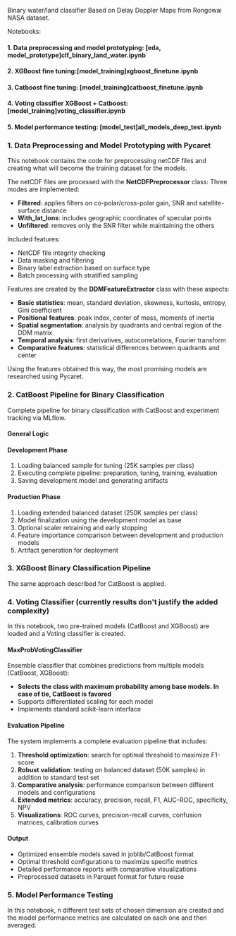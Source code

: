 Binary water/land classifier Based on Delay Doppler Maps from Rongowai NASA dataset.

Notebooks: 
#### 1. Data preprocessing and model prototyping: [eda, model_prototype]clf_binary_land_water.ipynb
#### 2. XGBoost fine tuning:[model_training]xgboost_finetune.ipynb
#### 3. Catboost fine tuning: [model_training]catboost_finetune.ipynb
#### 4. Voting classifier XGBoost + Catboost: [model_training]voting_classifier.ipynb
#### 5. Model performance testing: [model_test]all_models_deep_test.ipynb

### 1. Data Preprocessing and Model Prototyping with Pycaret
This notebook contains the code for preprocessing netCDF files and creating what will become the training dataset for the models.

The netCDF files are processed with the **NetCDFPreprocessor** class: 
Three modes are implemented:
- **Filtered**: applies filters on co-polar/cross-polar gain, SNR and satellite-surface distance
- **With_lat_lons**: includes geographic coordinates of specular points
- **Unfiltered**: removes only the SNR filter while maintaining the others

Included features:
- NetCDF file integrity checking
- Data masking and filtering
- Binary label extraction based on surface type
- Batch processing with stratified sampling

Features are created by the **DDMFeatureExtractor** class with these aspects:

- **Basic statistics**: mean, standard deviation, skewness, kurtosis, entropy, Gini coefficient
- **Positional features**: peak index, center of mass, moments of inertia
- **Spatial segmentation**: analysis by quadrants and central region of the DDM matrix
- **Temporal analysis**: first derivatives, autocorrelations, Fourier transform
- **Comparative features**: statistical differences between quadrants and center

Using the features obtained this way, the most promising models are researched using Pycaret.

### 2. CatBoost Pipeline for Binary Classification

Complete pipeline for binary classification with CatBoost and experiment tracking via MLflow.

#### General Logic

#### Development Phase
1. Loading balanced sample for tuning (25K samples per class)
2. Executing complete pipeline: preparation, tuning, training, evaluation
3. Saving development model and generating artifacts

#### Production Phase
1. Loading extended balanced dataset (250K samples per class)
2. Model finalization using the development model as base
3. Optional scaler retraining and early stopping
4. Feature importance comparison between development and production models
5. Artifact generation for deployment

### 3. XGBoost Binary Classification Pipeline
The same approach described for CatBoost is applied.

### 4. Voting Classifier (currently results don't justify the added complexity)
In this notebook, two pre-trained models (CatBoost and XGBoost) are loaded and a Voting classifier is created.

#### MaxProbVotingClassifier
Ensemble classifier that combines predictions from multiple models (CatBoost, XGBoost):
- **Selects the class with maximum probability among base models. In case of tie, CatBoost is favored**
- Supports differentiated scaling for each model
- Implements standard scikit-learn interface

#### Evaluation Pipeline

The system implements a complete evaluation pipeline that includes:

1. **Threshold optimization**: search for optimal threshold to maximize F1-score
2. **Robust validation**: testing on balanced dataset (50K samples) in addition to standard test set
3. **Comparative analysis**: performance comparison between different models and configurations
4. **Extended metrics**: accuracy, precision, recall, F1, AUC-ROC, specificity, NPV
5. **Visualizations**: ROC curves, precision-recall curves, confusion matrices, calibration curves

#### Output

- Optimized ensemble models saved in joblib/CatBoost format
- Optimal threshold configurations to maximize specific metrics
- Detailed performance reports with comparative visualizations
- Preprocessed datasets in Parquet format for future reuse

### 5. Model Performance Testing

In this notebook, n different test sets of chosen dimension are created and the model performance metrics are calculated on each one and then averaged.

